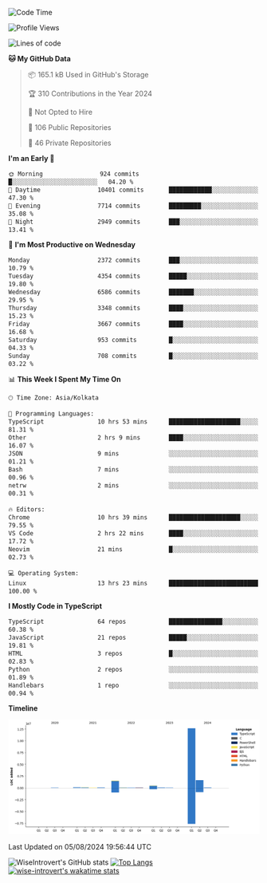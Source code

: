 <!--START_SECTION:waka-->
![Code Time](http://img.shields.io/badge/Code%20Time-1%2C495%20hrs%2029%20mins-blue)

![Profile Views](http://img.shields.io/badge/Profile%20Views-17-blue)

![Lines of code](https://img.shields.io/badge/From%20Hello%20World%20I%27ve%20Written-17.2%20million%20lines%20of%20code-blue)

**🐱 My GitHub Data** 

> 📦 165.1 kB Used in GitHub's Storage 
 > 
> 🏆 310 Contributions in the Year 2024
 > 
> 🚫 Not Opted to Hire
 > 
> 📜 106 Public Repositories 
 > 
> 🔑 46 Private Repositories 
 > 
**I'm an Early 🐤** 

```text
🌞 Morning                924 commits         █░░░░░░░░░░░░░░░░░░░░░░░░   04.20 % 
🌆 Daytime                10401 commits       ████████████░░░░░░░░░░░░░   47.30 % 
🌃 Evening                7714 commits        █████████░░░░░░░░░░░░░░░░   35.08 % 
🌙 Night                  2949 commits        ███░░░░░░░░░░░░░░░░░░░░░░   13.41 % 
```
📅 **I'm Most Productive on Wednesday** 

```text
Monday                   2372 commits        ███░░░░░░░░░░░░░░░░░░░░░░   10.79 % 
Tuesday                  4354 commits        █████░░░░░░░░░░░░░░░░░░░░   19.80 % 
Wednesday                6586 commits        ███████░░░░░░░░░░░░░░░░░░   29.95 % 
Thursday                 3348 commits        ████░░░░░░░░░░░░░░░░░░░░░   15.23 % 
Friday                   3667 commits        ████░░░░░░░░░░░░░░░░░░░░░   16.68 % 
Saturday                 953 commits         █░░░░░░░░░░░░░░░░░░░░░░░░   04.33 % 
Sunday                   708 commits         █░░░░░░░░░░░░░░░░░░░░░░░░   03.22 % 
```


📊 **This Week I Spent My Time On** 

```text
🕑︎ Time Zone: Asia/Kolkata

💬 Programming Languages: 
TypeScript               10 hrs 53 mins      ████████████████████░░░░░   81.31 % 
Other                    2 hrs 9 mins        ████░░░░░░░░░░░░░░░░░░░░░   16.07 % 
JSON                     9 mins              ░░░░░░░░░░░░░░░░░░░░░░░░░   01.21 % 
Bash                     7 mins              ░░░░░░░░░░░░░░░░░░░░░░░░░   00.96 % 
netrw                    2 mins              ░░░░░░░░░░░░░░░░░░░░░░░░░   00.31 % 

🔥 Editors: 
Chrome                   10 hrs 39 mins      ████████████████████░░░░░   79.55 % 
VS Code                  2 hrs 22 mins       ████░░░░░░░░░░░░░░░░░░░░░   17.72 % 
Neovim                   21 mins             █░░░░░░░░░░░░░░░░░░░░░░░░   02.73 % 

💻 Operating System: 
Linux                    13 hrs 23 mins      █████████████████████████   100.00 % 
```

**I Mostly Code in TypeScript** 

```text
TypeScript               64 repos            ███████████████░░░░░░░░░░   60.38 % 
JavaScript               21 repos            █████░░░░░░░░░░░░░░░░░░░░   19.81 % 
HTML                     3 repos             █░░░░░░░░░░░░░░░░░░░░░░░░   02.83 % 
Python                   2 repos             ░░░░░░░░░░░░░░░░░░░░░░░░░   01.89 % 
Handlebars               1 repo              ░░░░░░░░░░░░░░░░░░░░░░░░░   00.94 % 
```



**Timeline**

![Lines of Code chart](https://raw.githubusercontent.com/wise-introvert/wise-introvert/master/assets/bar_graph.png)


 Last Updated on 05/08/2024 19:56:44 UTC
<!--END_SECTION:waka-->

![WiseIntrovert's GitHub stats](https://github-readme-stats.vercel.app/api?username=wise-introvert&count_private=true&show_icons=true)
[![Top Langs](https://github-readme-stats.vercel.app/api/top-langs/?username=wise-introvert&langs_count=10)](https://github.com/anuraghazra/github-readme-stats)
[![wise-introvert's wakatime stats](https://github-readme-stats.vercel.app/api/wakatime?username=wiseintrovert)](https://github.com/anuraghazra/github-readme-stats)
